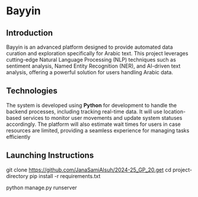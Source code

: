 
# Bayyin

## Introduction
Bayyin is an advanced platform designed to provide automated data curation and exploration specifically for Arabic text. This project leverages cutting-edge Natural Language Processing (NLP) techniques such as sentiment analysis, Named Entity Recognition (NER), and AI-driven text analysis, offering a powerful solution for users handling Arabic data. 




## Technologies 
The system is developed using **Python** for development to handle the backend processes, including tracking real-time data. It will use location-based services to monitor user movements and update system statuses accordingly. The platform will also estimate wait times for users in case resources are limited, providing a seamless experience for managing tasks efficiently


## Launching Instructions

git clone https://github.com/JanaSamiAlsuh/2024-25_GP_20.get
cd project-directory
pip install -r requirements.txt

python manage.py runserver
